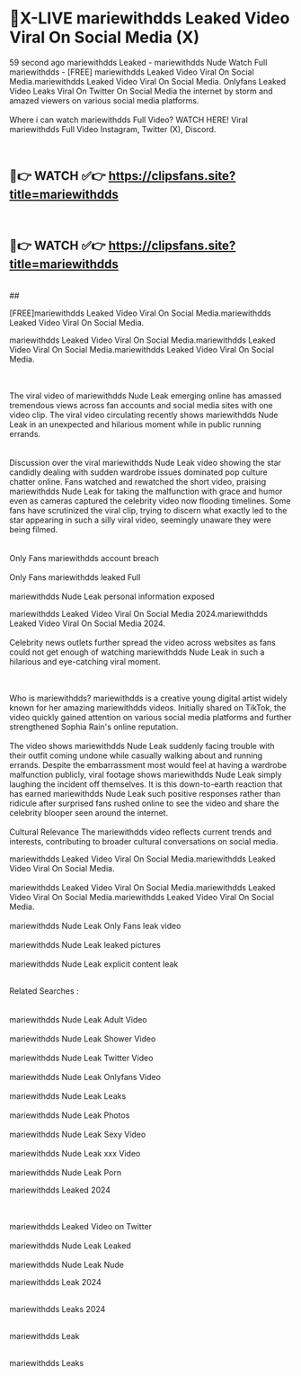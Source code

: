 # 🔴X-LIVE mariewithdds Leaked Video Viral On Social Media (X)<br>


59 second ago mariewithdds Leaked  - mariewithdds Nude  Watch Full mariewithdds - [FREE] mariewithdds Leaked Video Viral On Social Media.mariewithdds Leaked Video Viral On Social Media.   Onlyfans Leaked Video Leaks Viral On Twitter On Social Media the internet by storm and amazed viewers on various social media platforms. <br><br>
Where i can watch mariewithdds Full Video? WATCH HERE! Viral mariewithdds Full Video Instagram, Twitter (X), Discord. <br>


 <br>

##  🔴👉 WATCH ✅👉  <a href="https://clipsfans.site?title=mariewithdds&ref=git">https://clipsfans.site?title=mariewithdds</a> <br>
  <br>

##  🔴👉 WATCH ✅👉  <a href="https://clipsfans.site?title=mariewithdds&ref=git">https://clipsfans.site?title=mariewithdds</a> <br>
  <br>
  ##



[FREE]mariewithdds Leaked Video Viral On Social Media.mariewithdds Leaked Video Viral On Social Media. <br>

mariewithdds Leaked Video Viral On Social Media.mariewithdds Leaked Video Viral On Social Media.mariewithdds Leaked Video Viral On Social Media. <br>


  <br>

  <br>
The viral video of mariewithdds Nude Leak emerging online has amassed tremendous views across fan accounts and social media sites with one video clip. The viral video circulating recently shows mariewithdds Nude Leak in an unexpected and hilarious moment while in public running errands.<br>
<br>


<br>
Discussion over the viral mariewithdds Nude Leak video showing the star candidly dealing with sudden wardrobe issues dominated pop culture chatter online. Fans watched and rewatched the short video, praising mariewithdds Nude Leak for taking the malfunction with grace and humor even as cameras captured the celebrity video now flooding timelines. Some fans have scrutinized the viral clip, trying to discern what exactly led to the star appearing in such a silly viral video, seemingly unaware they were being filmed.<br>
<br>
<br> 
Only Fans mariewithdds account breach<br>
<br>
Only Fans mariewithdds leaked Full <br>
<br>
mariewithdds Nude Leak personal information exposed<br>

mariewithdds Leaked Video Viral On Social Media 2024.mariewithdds Leaked Video Viral On Social Media 2024. <br>
<br>
Celebrity news outlets further spread the video across websites as fans could not get enough of watching mariewithdds Nude Leak in such a hilarious and eye-catching viral moment.<br>
<br>

<br>
Who is mariewithdds? mariewithdds is a creative young digital artist widely known for her amazing mariewithdds videos. Initially shared on TikTok, the video quickly gained attention on various social media platforms and further strengthened Sophia Rain's online reputation.<br>
<br>
The video shows mariewithdds Nude Leak suddenly facing trouble with their outfit coming undone while casually walking about and running errands. Despite the embarrassment most would feel at having a wardrobe malfunction publicly, viral footage shows mariewithdds Nude Leak simply laughing the incident off themselves. It is this down-to-earth reaction that has earned mariewithdds Nude Leak such positive responses rather than ridicule after surprised fans rushed online to see the video and share the celebrity blooper seen around the internet.<br>
<br>
Cultural Relevance The mariewithdds video reflects current trends and interests, contributing to broader cultural conversations on social media.<br>

mariewithdds Leaked Video Viral On Social Media.mariewithdds Leaked Video Viral On Social Media.<br>
<br>
mariewithdds Leaked Video Viral On Social Media.mariewithdds Leaked Video Viral On Social Media.mariewithdds Leaked Video Viral On Social Media.<br>
<br>
mariewithdds Nude Leak Only Fans leak video<br>
<br>
mariewithdds Nude Leak leaked pictures<br>
<br>
mariewithdds Nude Leak explicit content leak<br>


<br>
Related Searches :<br>
<br>

<br>
mariewithdds Nude Leak Adult Video<br>
<br>
mariewithdds Nude Leak Shower Video<br>
<br>
mariewithdds Nude Leak Twitter Video<br>
<br>
mariewithdds Nude Leak Onlyfans Video<br>
<br>
mariewithdds Nude Leak Leaks<br>
<br>
mariewithdds Nude Leak Photos<br>

<br>
mariewithdds Nude Leak Sexy Video<br>
<br>
mariewithdds Nude Leak xxx Video<br>
<br>
mariewithdds Nude Leak Porn<br>

mariewithdds  Leaked 2024 <br> <br>
<br>

mariewithdds Leaked Video on Twitter <br>
<br>
mariewithdds Nude Leak Leaked<br>
<br>
mariewithdds Nude Leak Nude<br>


mariewithdds  Leak 2024 <br> <br>



mariewithdds  Leaks 2024 <br> <br>



 
mariewithdds  Leak<br> <br>



mariewithdds  Leaks<br> <br>





</p>




 



</p>










